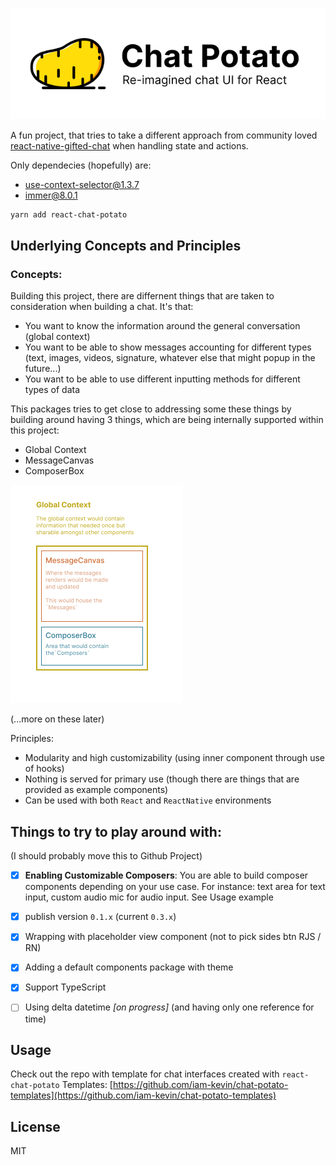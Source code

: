 ![Chat Potato default Banner](resources/img/Chat%20Potato.png)

A fun project, that tries to take a different approach from community loved [react-native-gifted-chat]() when handling state and actions.

Only dependecies (hopefully) are:
  - [use-context-selector@1.3.7](https://github.com/dai-shi/use-context-selector)
  - [immer@8.0.1](https://github.com/immerjs/immer)

```bash
yarn add react-chat-potato
```

## Underlying Concepts and Principles

### Concepts:
Building this project, there are differnent things that are taken to consideration when building a chat.
It's that:
-  You want to know the information around the general conversation (global context)
- You want to be able to show messages accounting for different types (text, images, videos, signature, whatever else that might popup in the future...)
- You want to be able to use different inputting methods for different types of data

This packages tries to get close to addressing some these things by building around having 3 things, which are being internally supported within this project:
- Global Context
- MessageCanvas
- ComposerBox

![Global-MessageCanvas-ComposerBox](/resources/img/chat-potato-concept.png)

(...more on these later)

Principles:
- Modularity and high customizability (using inner component through use of hooks)
- Nothing is served for primary use (though there are things that are provided as example components)
- Can be used with both `React` and `ReactNative` environments

## Things to try to play around with: 
(I should probably move this to Github Project)

- [x] **Enabling Customizable Composers**: You are able to build composer components depending on your use case. For instance: text area for text input, custom audio mic for audio input. See Usage example
    
    
- [x] publish version `0.1.x` (current `0.3.x`)
- [x] Wrapping with placeholder view component (not to pick sides btn RJS / RN) 
- [x] Adding a default components package with theme
- [x] Support TypeScript
- [ ] Using delta datetime _[on progress]_ (and having only one reference for time)

## Usage

Check out the repo with template for chat interfaces created with `react-chat-potato`
Templates: [https://github.com/iam-kevin/chat-potato-templates](https://github.com/iam-kevin/chat-potato-templates)

## License

MIT
